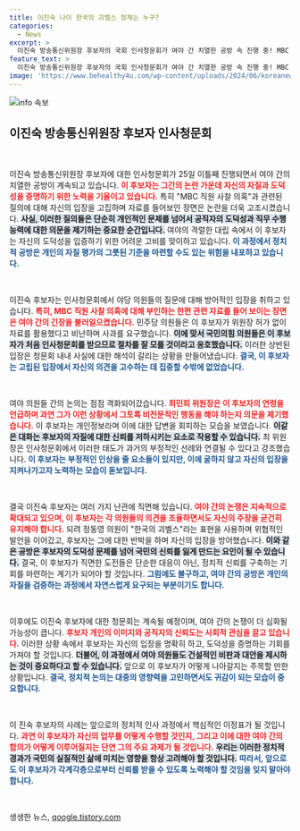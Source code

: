```yaml
---
title: 이진숙 나이 한국의 괴벨스 정체는 누구?
categories:
  - News
excerpt: >
  이진숙 방송통신위원장 후보자의 국회 인사청문회가 여야 간 치열한 공방 속 진행 중! MBC 사찰 의혹을 둘러싼 날 선 질의와 반박, 과연 이 후보자는 위원장의 자질을 증명할 수 있을까? 클릭해서 더 알아보세요!
feature_text: >
  이진숙 방송통신위원장 후보자의 국회 인사청문회가 여야 간 치열한 공방 속 진행 중! MBC 사찰 의혹을 둘러싼 날 선 질의와 반박, 과연 이 후보자는 위원장의 자질을 증명할 수 있을까? 클릭해서 더 알아보세요!
image: 'https://www.behealthy4u.com/wp-content/uploads/2024/06/koreanews.jpg'
---
```


<p><img src="https://www.behealthy4u.com/wp-content/uploads/2024/06/koreanews.jpg" alt="info 속보" /></p>

<h2 data-ke-size="size26">이진숙 방송통신위원장 후보자 인사청문회</h2>

<p data-ke-size="size16">&nbsp;</p>

<p>이진숙 방송통신위원장 후보자에 대한 인사청문회가 25일 이틀째 진행되면서 여야 간의 치열한 공방이 계속되고 있습니다. <b><span style="color: #ee2323;">이 후보자는 그간의 논란 가운데 자신의 자질과 도덕성을 증명하기 위한 노력을 기울이고 있습니다.</span></b> 특히 "MBC 직원 사찰 의혹"과 관련된 질의에 대해 자신의 입장을 고집하며 자료를 들어보인 장면은 논란을 더욱 고조시켰습니다. <b><span style="background-color: #21538527;">사실, 이러한 질의들은 단순히 개인적인 문제를 넘어서 공직자의 도덕성과 직무 수행 능력에 대한 의문을 제기하는 중요한 순간입니다.</span></b> 여야의 격렬한 대립 속에서 이 후보자는 자신의 도덕성을 입증하기 위한 어려운 고비를 맞이하고 있습니다. <b><span style="color: #1a5490;">이 과정에서 정치적 공방은 개인의 자질 평가의 그릇된 기준을 마련할 수도 있는 위험을 내포하고 있습니다.</span></b></p>

<p data-ke-size="size16">&nbsp;</p>

<p>이진숙 후보자는 인사청문회에서 야당 의원들의 질문에 대해 방어적인 입장을 취하고 있습니다. <b><span style="color: #ee2323;">특히, MBC 직원 사찰 의혹에 대해 부인하는 한편 관련 자료를 들어 보이는 장면은 여야 간의 긴장을 불러일으켰습니다.</span></b> 민주당 의원들은 이 후보자가 위원장 허가 없이 자료를 활용했다고 비난하며 사과를 요구했습니다. <b><span style="background-color: #21538527;">이에 맞서 국민의힘 의원들은 이 후보자가 처음 인사청문회를 받으므로 절차를 잘 모를 것이라고 옹호했습니다.</span></b> 이러한 상반된 입장은 청문회 내내 사실에 대한 해석이 갈리는 상황을 만들어냈습니다. <b><span style="color: #1a5490;">결국, 이 후보자는 고립된 입장에서 자신의 의견을 고수하는 데 집중할 수밖에 없었습니다.</span></b></p>

<p data-ke-size="size16">&nbsp;</p>

<p>여야 의원들 간의 논의는 점점 격화되어갔습니다. <b><span style="color: #ee2323;">최민희 위원장은 이 후보자의 연령을 언급하며 과연 그가 이런 상황에서 그토록 비전문적인 행동을 해야 하는지 의문을 제기했습니다.</span></b> 이 후보자는 개인정보라며 이에 대한 답변을 회피하는 모습을 보였습니다. <b><span style="background-color: #21538527;">이같은 대화는 후보자의 자질에 대한 신뢰를 저하시키는 요소로 작용할 수 있습니다.</span></b> 최 위원장은 인사청문회에서 이러한 태도가 과거의 부정적인 선례와 연결될 수 있다고 강조했습니다. <b><span style="color: #1a5490;">이 후보자는 부정적인 인상을 줄 요소들이 있지만, 이에 굴하지 않고 자신의 입장을 지켜나가고자 노력하는 모습이 돋보입니다.</span></b></p>

<p data-ke-size="size16">&nbsp;</p>

<p>결국 이진숙 후보자는 여러 가지 난관에 직면해 있습니다. <b><span style="color: #ee2323;">여야 간의 논쟁은 지속적으로 확대되고 있으며, 이 후보자는 각 의원들의 의견을 조율하면서도 자신의 주장을 굳건히 유지해야 합니다.</span></b> 되려 정동영 의원이 "한국의 괴벨스"라는 표현을 사용하며 위협적인 발언을 이어갔고, 후보자는 그에 대한 반박을 하며 자신의 입장을 방어했습니다. <b><span style="background-color: #21538527;">이와 같은 공방은 후보자의 도덕성 문제를 넘어 국민의 신뢰를 잃게 만드는 요인이 될 수 있습니다.</span></b> 결국, 이 후보자가 직면한 도전들은 단순한 대응이 아닌, 정치적 신뢰를 구축하는 기회를 마련하는 계기가 되어야 할 것입니다. <b><span style="color: #1a5490;">그럼에도 불구하고, 여야 간의 공방은 개인의 자질을 검증하는 과정에서 자연스럽게 요구되는 부분이기도 합니다.</span></b></p>

<p data-ke-size="size16">&nbsp;</p>

<p>이후에도 이진숙 후보자에 대한 청문회는 계속될 예정이며, 여야 간의 논쟁이 더 심화될 가능성이 큽니다. <b><span style="color: #ee2323;"> 후보자 개인의 이미지와 공직자의 신뢰도는 사회적 관심을 끌고 있습니다.</span></b> 이러한 상황 속에서 후보자는 자신의 입장을 명확히 하고, 도덕성을 증명하는 기회를 가져야 할 것입니다. <b><span style="background-color: #21538527;">더불어, 이 과정에서 여야 의원들도 건설적인 비판과 대안을 제시하는 것이 중요하다고 할 수 있습니다.</span></b> 앞으로 이 후보자가 어떻게 나아갈지는 주목할 만한 상황입니다. <b><span style="color: #1a5490;">결국, 정치적 논의는 대중의 영향력을 고민하면서도 귀감이 되는 모습이 중요합니다.</span></b> </p>

<p data-ke-size="size16">&nbsp;</p>

<p>이 진숙 후보자의 사례는 앞으로의 정치적 인사 과정에서 핵심적인 이정표가 될 것입니다. <b><span style="color: #ee2323;">과연 이 후보자가 자신의 업무를 어떻게 수행할 것인지, 그리고 이에 대한 여야 간의 합의가 어떻게 이루어질지는 단연 그의 주요 과제가 될 것입니다.</span></b> <b><span style="background-color: #21538527;">우리는 이러한 정치적 경과가 국민의 실질적인 삶에 미치는 영향을 항상 고려해야 할 것입니다.</span></b> <b><span style="color: #1a5490;">따라서, 앞으로도 이 후보자가 각계각층으로부터 신뢰를 받을 수 있도록 노력해야 할 것임을 잊지 말아야 합니다.</span></b> </p>

<p data-ke-size="size16">&nbsp;</p>
생생한 뉴스, <a href="https://qoogle.tistory.com" rel="dofollow">qoogle.tistory.com</a>


